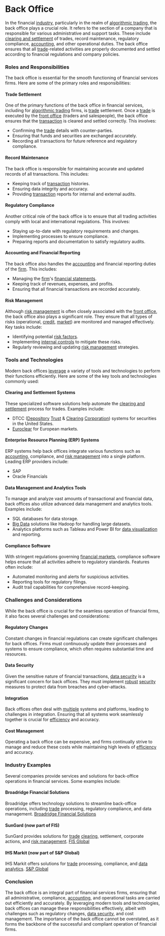 # Back Office

In the financial [industry](../i/industry.md), particularly in the realm of [algorithmic trading](../a/accountability.md), the back office plays a crucial role. It refers to the section of a company that is responsible for various administrative and support tasks. These include [clearing and settlement](../c/clearing_and_settlement.md) of trades, record maintenance, regulatory compliance, [accounting](../a/accounting.md), and other operational duties. The back office ensures that all [trade](../t/trade.md)-related activities are properly documented and settled according to financial regulations and company policies.

### Roles and Responsibilities

The back office is essential for the smooth functioning of financial services firms. Here are some of the primary roles and responsibilities:

#### Trade Settlement

One of the primary functions of the back office in financial services, including for [algorithmic trading](../a/accountability.md) firms, is [trade](../t/trade.md) settlement. Once a [trade](../t/trade.md) is executed by the [front office](../f/front_office.md) (traders and salespeople), the back office ensures that the [transaction](../t/transaction.md) is cleared and settled correctly. This involves:
- Confirming the [trade](../t/trade.md) details with counter-parties.
- Ensuring that funds and securities are exchanged accurately.
- Recording all transactions for future reference and regulatory compliance.

#### Record Maintenance

The back office is responsible for maintaining accurate and updated records of all transactions. This includes:
- Keeping track of [transaction](../t/transaction.md) histories.
- Ensuring data integrity and accuracy.
- Providing [transaction](../t/transaction.md) reports for internal and external audits.

#### Regulatory Compliance

Another critical role of the back office is to ensure that all trading activities comply with local and international regulations. This involves:
- Staying up-to-date with regulatory requirements and changes.
- Implementing processes to ensure compliance.
- Preparing reports and documentation to satisfy regulatory audits.

#### Accounting and Financial Reporting

The back office also handles the [accounting](../a/accounting.md) and financial reporting duties of the [firm](../f/firm.md). This includes:
- Managing the [firm](../f/firm.md)'s [financial statements](../f/financial_statements.md).
- Keeping track of revenues, expenses, and profits.
- Ensuring that all financial transactions are recorded accurately.

#### Risk Management

Although [risk management](../r/risk_management.md) is often closely associated with the [front office](../f/front_office.md), the back office also plays a significant role. They ensure that all types of risks (operational, [credit](../c/credit.md), [market](../m/market.md)) are monitored and managed effectively. Key tasks include:
- Identifying potential [risk factors](../r/risk_factors_in_trading.md).
- Implementing [internal controls](../i/internal_controls.md) to mitigate these risks.
- Regularly reviewing and updating [risk management](../r/risk_management.md) strategies.

### Tools and Technologies

Modern back offices [leverage](../l/leverage.md) a variety of tools and technologies to perform their functions efficiently. Here are some of the key tools and technologies commonly used:

#### Clearing and Settlement Systems

These specialized software solutions help automate the [clearing and settlement](../c/clearing_and_settlement.md) process for trades. Examples include:
- DTCC ([Depository](../d/depository.md) [Trust](../t/trust.md) & [Clearing](../c/clearing.md) [Corporation](../c/corporation.md)) systems for securities in the United States.
- [Euroclear](../e/euroclear.md) for European markets.

#### Enterprise Resource Planning (ERP) Systems

ERP systems help back offices integrate various functions such as [accounting](../a/accounting.md), compliance, and [risk management](../r/risk_management.md) into a single platform. Leading ERP providers include:
- SAP
- Oracle Financials

#### Data Management and Analytics Tools

To manage and analyze vast amounts of transactional and financial data, back offices also utilize advanced data management and analytics tools. Examples include:
- SQL databases for data storage.
- [Big Data](../b/big_data_in_trading.md) solutions like Hadoop for handling large datasets.
- Analytics platforms such as Tableau and Power BI for [data visualization](../d/data_visualization.md) and reporting.

#### Compliance Software

With stringent regulations governing [financial markets](../f/financial_market.md), compliance software helps ensure that all activities adhere to regulatory standards. Features often include:
- Automated monitoring and alerts for suspicious activities.
- Reporting tools for regulatory filings.
- Audit trail capabilities for comprehensive record-keeping.

### Challenges and Considerations

While the back office is crucial for the seamless operation of financial firms, it also faces several challenges and considerations:

#### Regulatory Changes

Constant changes in financial regulations can create significant challenges for back offices. Firms must continuously update their processes and systems to ensure compliance, which often requires substantial time and resources.

#### Data Security

Given the sensitive nature of financial transactions, [data security](../d/data_security_in_trading.md) is a significant concern for back offices. They must implement [robust](../r/robust.md) [security](../s/security.md) measures to protect data from breaches and cyber-attacks.

#### Integration

Back offices often deal with [multiple](../m/multiple.md) systems and platforms, leading to challenges in integration. Ensuring that all systems work seamlessly together is crucial for [efficiency](../e/efficiency.md) and accuracy.

#### Cost Management

Operating a back office can be expensive, and firms continually strive to manage and reduce these costs while maintaining high levels of [efficiency](../e/efficiency.md) and accuracy.

### Industry Examples

Several companies provide services and solutions for back-office operations in financial services. Some examples include:

#### Broadridge Financial Solutions
Broadridge offers technology solutions to streamline back-office operations, including [trade](../t/trade.md) processing, regulatory compliance, and data management.
[Broadridge Financial Solutions](https://www.broadridge.com/)

#### SunGard (now part of FIS)
SunGard provides solutions for [trade](../t/trade.md) [clearing](../c/clearing.md), settlement, corporate actions, and [risk management](../r/risk_management.md).
[FIS Global](https://www.fisglobal.com/)

#### IHS Markit (now part of S&P Global)
IHS Markit offers solutions for [trade](../t/trade.md) processing, compliance, and [data analytics](../d/data_analytics.md).
[S&P Global](https://www.spglobal.com/)

### Conclusion

The back office is an integral part of financial services firms, ensuring that all administrative, compliance, [accounting](../a/accounting.md), and operational tasks are carried out efficiently and accurately. By leveraging modern tools and technologies, back offices can manage these responsibilities effectively, albeit with challenges such as regulatory changes, [data security](../d/data_security_in_trading.md), and cost management. The importance of the back office cannot be overstated, as it forms the backbone of the successful and compliant operation of financial firms.